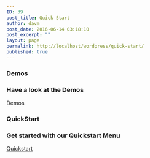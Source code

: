```yaml
---
ID: 39
post_title: Quick Start
author: davm
post_date: 2016-06-14 03:18:10
post_excerpt: ""
layout: page
permalink: http://localhost/wordpress/quick-start/
published: true
---
```

<h3 class="widget-title">Demos</h3>
<h3 class="title">Have a look at the Demos</h3>
<a class="roll-button border">Demos</a>
<h3 class="widget-title">QuickStart</h3>
<h3 class="title">Get started with our Quickstart Menu</h3>
<a class="roll-button border" href="/data-type/">Quickstart</a>